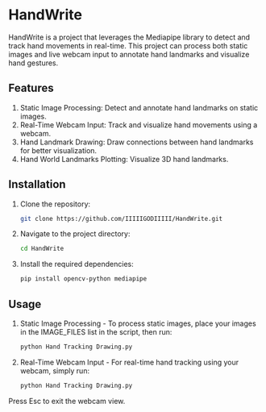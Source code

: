 # HandWrite
HandWrite is a project that leverages the Mediapipe library to detect and track hand movements in real-time. This project can process both static images and live webcam input to annotate hand landmarks and visualize hand gestures.

## Features
1. Static Image Processing: Detect and annotate hand landmarks on static images.
2. Real-Time Webcam Input: Track and visualize hand movements using a webcam.
3. Hand Landmark Drawing: Draw connections between hand landmarks for better visualization.
4. Hand World Landmarks Plotting: Visualize 3D hand landmarks.

## Installation
1. Clone the repository:
   
   ```bash
   git clone https://github.com/IIIIIGODIIIII/HandWrite.git   
2. Navigate to the project directory:

   ```bash
   cd HandWrite 
3. Install the required dependencies:

   ```bash
   pip install opencv-python mediapipe

## Usage
1. Static Image Processing - To process static images, place your images in the IMAGE_FILES list in the script, then run:

   ```bash
   python Hand Tracking Drawing.py
   
2. Real-Time Webcam Input - For real-time hand tracking using your webcam, simply run:

   ```bash
   python Hand Tracking Drawing.py
   
Press Esc to exit the webcam view.
